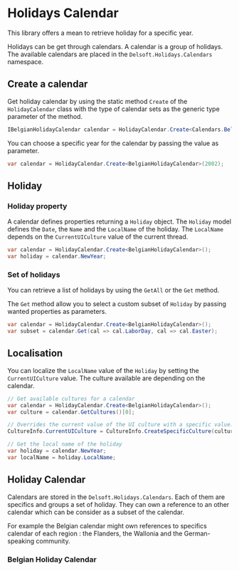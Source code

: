 # Holidays Calendar

This library offers a mean to retrieve holiday for a specific year. 

Holidays can be get through calendars. A calendar is a group of holidays. The available calendars are placed in the `Delsoft.Holidays.Calendars` namespace.

## Create a calendar

Get holiday calendar by using the static method `Create` of the `HolidayCalendar` class with the type of calendar sets as the generic type parameter of the method.

```c#
IBelgianHolidayCalendar calendar = HolidayCalendar.Create<Calendars.BelgianHolidayCalendar>();
```

You can choose a specific year for the calendar by passing the value as parameter.  

```c#
var calendar = HolidayCalendar.Create<BelgianHolidayCalendar>(2002);
```

## Holiday

### Holiday property
A calendar defines properties returning a `Holiday` object. The `Holiday` model defines the `Date`, the `Name` and the `LocalName` of the holiday. The `LocalName` depends on the `CurrentUICulture` value of the current thread.  

```c#
var calendar = HolidayCalendar.Create<BelgianHolidayCalendar>();
var holiday = calendar.NewYear;
```

### Set of holidays
You can retrieve a list of holidays by using the `GetAll` or the `Get` method.

The `Get` method allow you to select a custom subset of `Holiday` by passing wanted properties as parameters.

```c#
var calendar = HolidayCalendar.Create<BelgianHolidayCalendar>();
var subset = calendar.Get(cal => cal.LaborDay, cal => cal.Easter);
```

## Localisation

You can localize the `LocalName` value of the `Holiday` by setting the `CurrentUICulture` value. The culture available are depending on the calendar.

```c#
// Get available cultures for a calendar
var calendar = HolidayCalendar.Create<BelgianHolidayCalendar>();
var culture = calendar.GetCultures()[0];

// Overrides the current value of the UI culture with a specific value.
CultureInfo.CurrentUICulture = CultureInfo.CreateSpecificCulture(culture);

// Get the local name of the holiday
var holiday = calendar.NewYear;
var localName = holiday.LocalName;
```

## Holiday Calendar

Calendars are stored in the `Delsoft.Holidays.Calendars`. Each of them are specifics and groups a set of holiday. They can own a reference to an other calendar which can be consider as a subset of the calendar.

For example the Belgian calendar might own references to specifics calendar of each region : the Flanders, the Wallonia and the German-speaking community.

### Belgian Holiday Calendar


